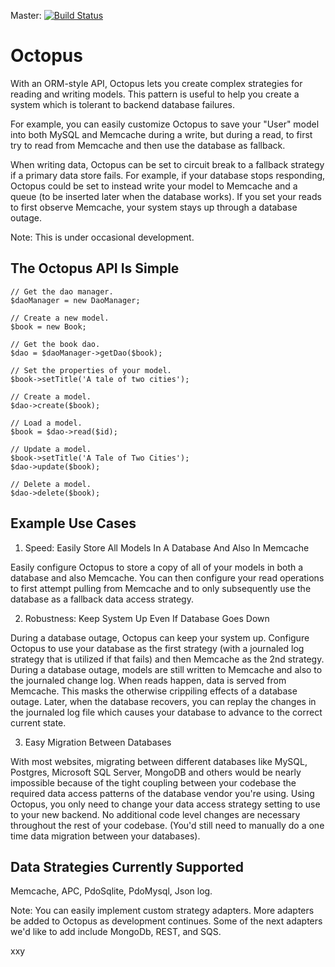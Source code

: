 Master: [![Build Status](https://secure.travis-ci.org/blockjon/octopus.png?branch=master)](http://travis-ci.org/blockjon/octopus)

Octopus
=======
With an ORM-style API, Octopus lets you create complex strategies for reading and writing models. This pattern is useful to help you create a system which is tolerant to backend database failures.

For example, you can easily customize Octopus to save your "User" model into both MySQL and Memcache during a write, but during a read, to first try to read from Memcache and then use the database as fallback.

When writing data, Octopus can be set to circuit break to a fallback strategy if a primary data store fails. For example, if your database stops responding, Octopus could be set to instead write your model to Memcache and a queue (to be inserted later when the database works). If you set your reads to first observe Memcache, your system stays up through a database outage.

Note: This is under occasional development.

The Octopus API Is Simple
-------------
```
// Get the dao manager.
$daoManager = new DaoManager;

// Create a new model.
$book = new Book;

// Get the book dao.
$dao = $daoManager->getDao($book);

// Set the properties of your model.
$book->setTitle('A tale of two cities');

// Create a model.
$dao->create($book);

// Load a model.
$book = $dao->read($id);

// Update a model.
$book->setTitle('A Tale of Two Cities');
$dao->update($book);

// Delete a model.
$dao->delete($book);
```

Example Use Cases
------------------

1) Speed: Easily Store All Models In A Database And Also In Memcache

Easily configure Octopus to store a copy of all of your models in both a database and also Memcache. You can then configure your read operations to first attempt pulling from Memcache and to only subsequently use the database as a fallback data access strategy.

2) Robustness: Keep System Up Even If Database Goes Down

During a database outage, Octopus can keep your system up. Configure Octopus to use your database as the first strategy (with a journaled log strategy that is utilized if that fails) and then Memcache as the 2nd strategy. During a database outage, models are still written to Memcache and also to the journaled change log. When reads happen, data is served from Memcache. This masks the otherwise crippiling effects of a database outage. Later, when the database recovers, you can replay the changes in the journaled log file which causes your database to advance to the correct current state.

3) Easy Migration Between Databases

With most websites, migrating between different databases like MySQL, Postgres, Microsoft SQL Server, MongoDB and others would be nearly impossible because of the tight coupling between your codebase the required data access patterns of the database vendor you're using. Using Octopus, you only need to change your data access strategy setting to use to your new backend. No additional code level changes are necessary throughout the rest of your codebase. (You'd still need to manually do a one time data migration between your databases).

Data Strategies Currently Supported
-----------------------------------
Memcache, APC, PdoSqlite, PdoMysql, Json log.

Note: You can easily implement custom strategy adapters. More adapters be added to Octopus as development continues. Some of the next adapters we'd like to add include MongoDb, REST, and SQS.


xxy
